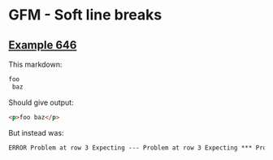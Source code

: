 # GFM - Soft line breaks

## [Example 646](https://spec.commonmark.org/0.29/#example-646)

This markdown:

```markdown
foo 
 baz

```

Should give output:

```html
<p>foo baz</p>
```

But instead was:

```html
ERROR Problem at row 3 Expecting --- Problem at row 3 Expecting *** Problem at row 3 Expecting ___
```

